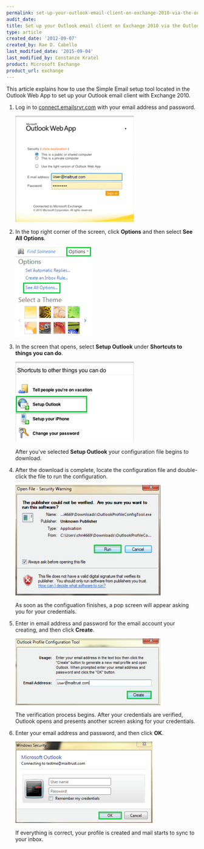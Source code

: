 ```yaml
---
permalink: set-up-your-outlook-email-client-on-exchange-2010-via-the-outlook-web-app/
audit_date:
title: Set up your Outlook email client on Exchange 2010 via the Outlook Web App
type: article
created_date: '2012-09-07'
created_by: Rae D. Cabello
last_modified_date: '2015-09-04'
last_modified_by: Constanze Kratel
product: Microsoft Exchange
product_url: exchange
---
```


This article explains how to use the Simple Email setup tool located in
the Outlook Web App to set up your Outlook email client with Exchange
2010.

1.  Log in to [connect.emailsrvr.com](https://connect.emailsrvr.com) with
    your email address and password.

    <img src="2133.1b.png" width="312" height="279" />

2.  In the top right corner of the screen, click **Options** and then
    select **See All Options**.

    <img src="2133.2a_1.png" width="201" height="237" />

3.  In the screen that opens, select **Setup Outlook** under **Shortcuts
    to things you can do**.

    <img src="2133.3a.png" width="312" height="211" />

    After you've selected **Setup Outlook** your configuration file
    begins to download.

4.  After the download is complete, locate the configuration file and
    double-click the file to run the configuration.

    <img src="2133.4a.png" width="382" height="290" />

    As soon as the configuation finishes, a pop screen will appear
    asking you for your credentials.

5.  Enter in email address and password for the email account your
    creating, and then click **Create**.

    <img src="2133.5b.png" width="382" height="175" />

    The verification process begins. After your credentials are
    verified, Outlook opens and presents another screen asking for your
    credentials.

6.  Enter your email address and password, and then click **OK**.

    <img src="2133.6a.png" width="361" height="214" />

    If everything is correct, your profile is created and mail starts to
    sync to your inbox.



